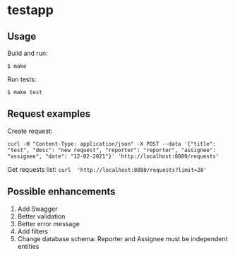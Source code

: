 # testapp


## Usage

Build and run:

    $ make

Run tests:

    $ make test	

## Request examples

Create request:
```
curl -H "Content-Type: application/json" -X POST --data '{"title": "test", "desc": "new request", "reporter": "reporter", "assignee": "assignee", "date": "12-02-2021"}' 'http://localhost:8080/requests'
```

Get requests list:
```curl  'http://localhost:8080/requests?limit=20'```

## Possible enhancements

1. Add Swagger
1. Better validation
1. Better error message
1. Add filters
1. Change database schema: Reporter and Assignee must be independent entities
